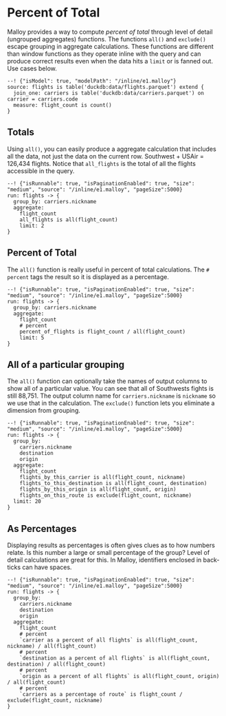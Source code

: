 # Percent of Total
Malloy provides a way to compute _percent of total_ through level of detail (ungrouped aggregates) functions.  The functions `all()` and `exclude()` escape grouping in aggregate calculations.  These functions are different than window functions as they operate inline with the query and can produce correct results even when the data hits a `limit` or is fanned out.  Use cases below.

```malloy
--! {"isModel": true, "modelPath": "/inline/e1.malloy"}
source: flights is table('duckdb:data/flights.parquet') extend {
  join_one: carriers is table('duckdb:data/carriers.parquet') on carrier = carriers.code
  measure: flight_count is count()
}
```

## Totals
Using `all()`, you can easily produce a aggregate calculation that includes all the data, not just the data on the current row.  Southwest + USAir = 126,434 flights.  Notice that `all_flights` is the total of all the flights accessible in the query.

```malloy
--! {"isRunnable": true, "isPaginationEnabled": true, "size": "medium", "source": "/inline/e1.malloy", "pageSize":5000}
run: flights -> {
  group_by: carriers.nickname
  aggregate: 
    flight_count
    all_flights is all(flight_count)
    limit: 2
}
```

## Percent of Total
The `all()` function is really useful in percent of total calculations.  The `# percent` tags the result so it is displayed as a percentage.

```malloy
--! {"isRunnable": true, "isPaginationEnabled": true, "size": "medium", "source": "/inline/e1.malloy", "pageSize":5000}
run: flights -> {
  group_by: carriers.nickname
  aggregate: 
    flight_count
    # percent
    percent_of_flights is flight_count / all(flight_count)
    limit: 5
}
```

## All of a particular grouping
The `all()` function can optionally take the names of output columns to show all of a particular value.  You can see that all of Southwests fights is still 88,751.  The output column name for `carriers.nickname` is `nickname` so we use that in the calculation.  The `exclude()` function lets you eliminate a dimension from grouping.

```malloy
--! {"isRunnable": true, "isPaginationEnabled": true, "size": "medium", "source": "/inline/e1.malloy", "pageSize":5000}
run: flights -> {
  group_by:
    carriers.nickname
    destination
    origin
  aggregate: 
    flight_count
    flights_by_this_carrier is all(flight_count, nickname)
    flights_to_this_destination is all(flight_count, destination)
    flights_by_this_origin is all(flight_count, origin)
    flights_on_this_route is exclude(flight_count, nickname)
  limit: 20
}
```
##  As Percentages
Displaying results as percentages is often gives clues as to how numbers relate.  Is this number a large or small percentage of the group?  Level of detail calculations are great for this.  In Malloy, identifiers enclosed in back-ticks can have spaces.

```malloy
--! {"isRunnable": true, "isPaginationEnabled": true, "size": "medium", "source": "/inline/e1.malloy", "pageSize":5000}
run: flights -> {
  group_by:
    carriers.nickname
    destination
    origin
  aggregate: 
    flight_count
    # percent
    `carrier as a percent of all flights` is all(flight_count, nickname) / all(flight_count)
    # percent
    `destination as a percent of all flights` is all(flight_count, destination) / all(flight_count)
    # percent
    `origin as a percent of all flights` is all(flight_count, origin) / all(flight_count)
    # percent
    `carriers as a percentage of route` is flight_count / exclude(flight_count, nickname)
}
```